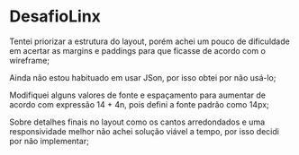 # DesafioLinx

Tentei priorizar a estrutura do layout, porém achei um pouco de dificuldade em acertar as margins e paddings para que ficasse de acordo com o wireframe;

Ainda não estou habituado em usar JSon, por isso obtei por não usá-lo;

Modifiquei alguns valores de fonte e espaçamento para aumentar de acordo com expressão 14 + 4n, pois defini a fonte padrão como 14px;

Sobre detalhes finais no layout como os cantos arredondados e uma responsividade melhor não achei solução viável a tempo, por isso decidi por não implementar;


